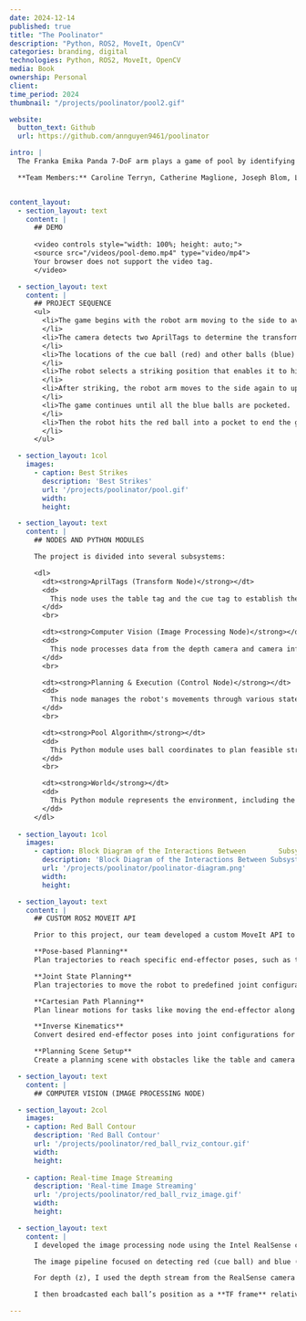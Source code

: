 ```yaml
---
date: 2024-12-14
published: true
title: "The Poolinator"
description: "Python, ROS2, MoveIt, OpenCV"
categories: branding, digital
technologies: Python, ROS2, MoveIt, OpenCV
media: Book
ownership: Personal
client:
time_period: 2024
thumbnail: "/projects/poolinator/pool2.gif"

website:
  button_text: Github
  url: https://github.com/annguyen9461/poolinator

intro: |
  The Franka Emika Panda 7-DoF arm plays a game of pool by identifying balls and hitting them into pockets.

  **Team Members:** Caroline Terryn, Catherine Maglione, Joseph Blom, Logan Boswell


content_layout:
  - section_layout: text  
    content: |
      ## DEMO
      
      <video controls style="width: 100%; height: auto;">
      <source src="/videos/pool-demo.mp4" type="video/mp4">
      Your browser does not support the video tag.
      </video>

  - section_layout: text
    content: |
      ## PROJECT SEQUENCE
      <ul>
        <li>The game begins with the robot arm moving to the side to avoid obscuring the table.
        </li>
        <li>The camera detects two AprilTags to determine the transformations of the table, the cue, the end-effector, and the camera, all relative to the base of the Franka.
        </li>
        <li>The locations of the cue ball (red) and other balls (blue) are updated, and these coordinates are fed into the pool algorithm.
        </li>
        <li>The robot selects a striking position that enables it to hit the cue ball and pocket another ball.
        </li>
        <li>After striking, the robot arm moves to the side again to update the new positions of the balls.
        </li>
        <li>The game continues until all the blue balls are pocketed.
        </li>
        <li>Then the robot hits the red ball into a pocket to end the game.
        </li>
      </ul>

  - section_layout: 1col
    images:
      - caption: Best Strikes
        description: 'Best Strikes'
        url: '/projects/poolinator/pool.gif'
        width:
        height:

  - section_layout: text
    content: |
      ## NODES AND PYTHON MODULES

      The project is divided into several subsystems:

      <dl>
        <dt><strong>AprilTags (Transform Node)</strong></dt>
        <dd>
          This node uses the table tag and the cue tag to establish the relationship between various coordinate frames (camera, end-effector, table, etc.) to build a TF tree.
        </dd>
        <br>

        <dt><strong>Computer Vision (Image Processing Node)</strong></dt>
        <dd>
          This node processes data from the depth camera and camera info topics to locate the cue ball (red ball) and other balls on the pool table. It integrates OpenCV and ROS2 for image processing and publishes the detected ball positions as TF frames for use in robot control and planning.
        </dd>
        <br>

        <dt><strong>Planning & Execution (Control Node)</strong></dt>
        <dd>
          This node manages the robot's movements through various states, such as striking, standby, and home positions.
        </dd>
        <br>

        <dt><strong>Pool Algorithm</strong></dt>
        <dd>
          This Python module uses ball coordinates to plan feasible striking positions for the robot.
        </dd>
        <br>

        <dt><strong>World</strong></dt>
        <dd>
          This Python module represents the environment, including the table, Franka's platform, and the ceiling-mounted camera. It ensures the robot's path planning avoids obstacles by maintaining spatial relationships and tracking key elements like table corners, pockets, and ball positions using TF transforms.
        </dd>
      </dl>
  
  - section_layout: 1col
    images:
      - caption: Block Diagram of the Interactions Between        Subsystems
        description: 'Block Diagram of the Interactions Between Subsystems'
        url: '/projects/poolinator/poolinator-diagram.png'
        width:
        height:

  - section_layout: text
    content: |
      ## CUSTOM ROS2 MOVEIT API

      Prior to this project, our team developed a custom MoveIt API to help the Franka arm plan trajectories and control its movements. Key features include:

      **Pose-based Planning**  
      Plan trajectories to reach specific end-effector poses, such as the strike position or standby position.

      **Joint State Planning**  
      Plan trajectories to move the robot to predefined joint configurations.

      **Cartesian Path Planning**  
      Plan linear motions for tasks like moving the end-effector along the x-axis during a cue strike.

      **Inverse Kinematics**  
      Convert desired end-effector poses into joint configurations for precise execution.

      **Planning Scene Setup**  
      Create a planning scene with obstacles like the table and camera to ensure collision-free paths.

  - section_layout: text
    content: |
      ## COMPUTER VISION (IMAGE PROCESSING NODE)

  - section_layout: 2col
    images:
    - caption: Red Ball Contour
      description: 'Red Ball Contour'
      url: '/projects/poolinator/red_ball_rviz_contour.gif'
      width:
      height:
    
    - caption: Real-time Image Streaming
      description: 'Real-time Image Streaming'
      url: '/projects/poolinator/red_ball_rviz_image.gif'
      width:
      height:

  - section_layout: text
    content: |
      I developed the image processing node using the Intel RealSense camera to detect the 3D positions of pool balls. These positions were used to guide the robot in planning strike trajectories.

      The image pipeline focused on detecting red (cue ball) and blue (target balls) using **HSV-based color segmentation**. I filtered contours based on size to remove noise and computed the center of mass to extract x and y positions.

      For depth (z), I used the depth stream from the RealSense camera and converted pixel coordinates into real-world metric positions using intrinsic parameters from the `camera_info` topic.

      I then broadcasted each ball’s position as a **TF frame** relative to the robot's base frame, enabling the control nodes to access their live positions.

---
```

